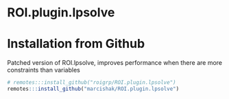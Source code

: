 # ROI.plugin.lpsolve

# Installation from Github

Patched version of ROI.lpsolve, improves performance when there are more constraints than variables 

```r
# remotes:::install_github("roigrp/ROI.plugin.lpsolve")
remotes:::install_github("marcishak/ROI.plugin.lpsolve")
```
